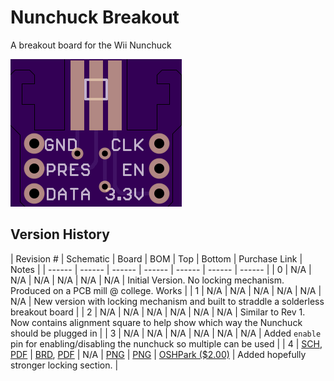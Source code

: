# Nunchuck Breakout
A breakout board for the Wii Nunchuck

![PNG](renderings/Rev4.top.png)

## Version History

| Revision # | Schematic | Board | BOM | Top | Bottom |  Purchase Link | Notes |
| ------ | ------ | ------ | ------ | ------ | ------ | ------ |
| 0 | N/A | N/A | N/A | N/A | N/A | N/A | Initial Version. No locking mechanism. Produced on a PCB mill @ college. Works |
| 1 | N/A | N/A | N/A | N/A | N/A | N/A | New version with locking mechanism and built to straddle a solderless breakout board |
| 2 | N/A | N/A | N/A | N/A | N/A | N/A | Similar to Rev 1. Now contains alignment square to help show which way the Nunchuck should be plugged in |
| 3 | N/A | N/A | N/A | N/A | N/A | N/A | Added `enable` pin for enabling/disabling the nunchuck so multiple can be used |
| 4 | [SCH](source/Rev4.sch), [PDF](schematics/Rev4.sch.pdf) | [BRD](source/Rev4.brd), [PDF](boards/Rev4.brd.pdf) | N/A | [PNG](renderings/Rev4.top.png) | [PNG](renderings/Rev4.bot.png) | [OSHPark ($2.00)](https://oshpark.com/projects/nHR9gFSK) | Added hopefully stronger locking section. |

